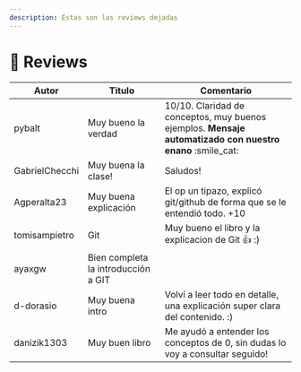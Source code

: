 ```yaml
---
description: Estas son las reviews dejadas
---
```


# 📝 Reviews

| Autor          | Titulo              | Comentario                                                                                                 |
| -------------- | ------------------- | ---------------------------------------------------------------------------------------------------------- |
| pybalt         | Muy bueno la verdad | 10/10. Claridad de conceptos, muy buenos ejemplos. **Mensaje automatizado con nuestro enano** :smile\_cat: |
| GabrielChecchi | Muy buena la clase! | Saludos!                                                                                                   |
|Agperalta23|Muy buena explicación|El op un tipazo, explicó git/github de forma que se le entendió todo. +10|
|tomisampietro|Git|Muy bueno el libro y la explicacion de Git 👍 :)|
|ayaxgw|Bien completa la introducción a GIT||
|d-dorasio|Muy buena intro|Volví a leer todo en detalle, una explicación super clara del contenido. :)|
|danizik1303|Muy buen libro|Me ayudó a entender los conceptos de 0, sin dudas lo voy a consultar seguido!|
